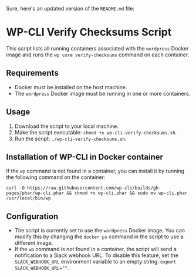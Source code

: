 Sure, here's an updated version of the `README.md` file:

# WP-CLI Verify Checksums Script

This script lists all running containers associated with the `wordpress` Docker image and runs the `wp core verify-checksums` command on each container.

## Requirements

- Docker must be installed on the host machine.
- The `wordpress` Docker image must be running in one or more containers.

## Usage

1. Download the script to your local machine.
2. Make the script executable: `chmod +x wp-cli-verify-checksums.sh`.
3. Run the script: `./wp-cli-verify-checksums.sh`.

## Installation of WP-CLI in Docker container

If the `wp` command is not found in a container, you can install it by running the following command on the container:

```
curl -O https://raw.githubusercontent.com/wp-cli/builds/gh-pages/phar/wp-cli.phar && chmod +x wp-cli.phar && sudo mv wp-cli.phar /usr/local/bin/wp
```

## Configuration

- The script is currently set to use the `wordpress` Docker image. You can modify this by changing the `docker ps` command in the script to use a different image.
- If the `wp` command is not found in a container, the script will send a notification to a Slack webhook URL. To disable this feature, set the `SLACK_WEBHOOK_URL` environment variable to an empty string: `export SLACK_WEBHOOK_URL=""`.
